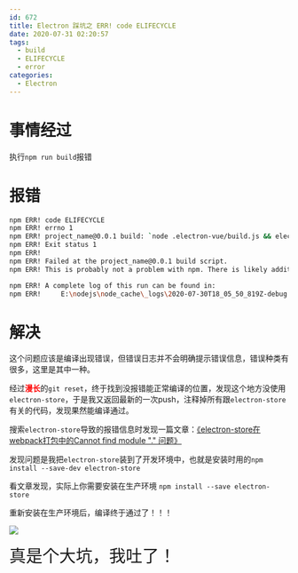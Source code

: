 ```yaml
---
id: 672
title: Electron 踩坑之 ERR! code ELIFECYCLE
date: 2020-07-31 02:20:57
tags:
  - build
  - ELIFECYCLE
  - error
categories:
  - Electron
---
```


# 事情经过

执行`npm run build`报错

<!--more-->

# 报错

```bash
npm ERR! code ELIFECYCLE
npm ERR! errno 1
npm ERR! project_name@0.0.1 build: `node .electron-vue/build.js && electron-builder`
npm ERR! Exit status 1
npm ERR!
npm ERR! Failed at the project_name@0.0.1 build script.
npm ERR! This is probably not a problem with npm. There is likely additional logging output above.

npm ERR! A complete log of this run can be found in:
npm ERR!     E:\nodejs\node_cache\_logs\2020-07-30T18_05_50_819Z-debug.log
```

# 解决

这个问题应该是编译出现错误，但错误日志并不会明确提示错误信息，错误种类有很多，这里是其中一种。

经过<span style="color:red">**漫长**</span>的`git reset`，终于找到没报错能正常编译的位置，发现这个地方没使用`electron-store`，于是我又返回最新的一次push，注释掉所有跟`electron-store`有关的代码，发现果然能编译通过。

搜索`electron-store`导致的报错信息时发现一篇文章：[《electron-store在webpack打包中的Cannot find module "." 问题》](https://blog.csdn.net/flytam/article/details/78763992)

发现问题是我把`electron-store`装到了开发环境中，也就是安装时用的`npm install --save-dev electron-store`

看文章发现，实际上你需要安装在生产环境 `npm install --save electron-store`

重新安装在生产环境后，编译终于通过了！！！

![](//imba97.cn/uploads/2020/07/electron-store.png)

<span style="font-size: 30px">真是个大坑，我吐了！</span>
